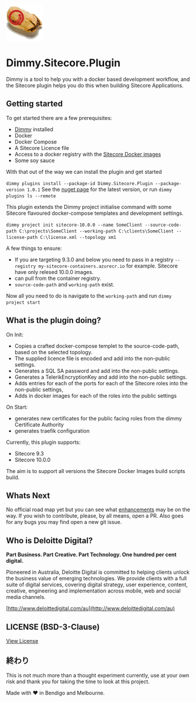 ![DimSim](/Dimmy.Sitecore.png) 

# Dimmy.Sitecore.Plugin

Dimmy is a tool to help you with a docker based development workflow, and the Sitecore plugin helps you do this when building Sitecore Applications.

## Getting started

To get started there are a few prerequisites:
* [Dimmy](https://github.com/gravypower/Dimmy) installed
* Docker
* Docker Compose
* A Sitecore Licence file
* Access to a docker registry with the [Sitecore Docker images](https://github.com/Sitecore/docker-images)
* Some soy sauce

With that out of the way we can install the plugin and get started

`dimmy plugins install --package-id Dimmy.Sitecore.Plugin --package-version 1.0.1`
See the [nuget page](https://www.nuget.org/packages/Dimmy.Sitecore.Plugin/) for the latest version, or run `dimmy plugins ls --remote`

This plugin extends the Dimmy project initialise command with some Sitecore flavoured docker-compose templates and development settings.

`dimmy project init sitecore-10.0.0 --name SomeClient --source-code-path C:\projects\SomeClient --working-path C:\clients\SomeClient --license-path C:\license.xml --topology xm1`

A few things to ensure:

* If you are targeting 9.3.0 and below you need to pass in a registry `--registry my-sitecore-containers.azurecr.io` for example. Sitecore have only relesed 10.0.0 images.
* can pull from the container registry.
* `source-code-path` and `working-path` exist.
  
Now all you need to do is navigate to the `working-path` and run `dimmy project start`

## What is the plugin doing?

On Init:
* Copies a crafted docker-compose templet to the source-code-path, based on the selected topology.
* The supplied licence file is encoded and add into the non-public settings.
* Generates a SQL SA password and add into the non-public settings.
* Generates a TelerikEncryptionKey and add into the non-public settings.
* Adds entries for each of the ports for each of the Sitecore roles into the non-public settings,
* Adds in docker images for each of the roles into the public settings

On Start:
* generates new certificates for the public facing roles from the dimmy Certificate Authority
* generates traefik configuration

Currently, this plugin supports:
* Sitecore 9.3
* Sitecore 10.0.0

The  aim is to support all versions the Sitecore Docker Images build scripts build.

## Whats Next

No official road map yet but you can see what [enhancements](https://github.com/DeloitteDigitalAPAC/Dimmy.Sitecore.Plugin/labels/enhancement) may be on the way. If you wish to contribute, please, by all means, open a PR. Also goes for any bugs you may find open a new git issue.


## Who is Deloitte Digital?

**Part Business. Part Creative. Part Technology. One hundred per cent digital.**

Pioneered in Australia, Deloitte Digital is committed to helping clients unlock the business value of emerging technologies. We provide clients with a full suite of digital services, covering digital strategy, user experience, content, creative, engineering and implementation across mobile, web and social media channels.

[http://www.deloittedigital.com/au](http://www.deloittedigital.com/au)

## LICENSE (BSD-3-Clause)
[View License](LICENSE)

## 終わり

This is not much more than a thought experiment currently, use at your own risk and thank you for taking the time to look at this project. 

Made with :heart: in Bendigo and Melbourne.
